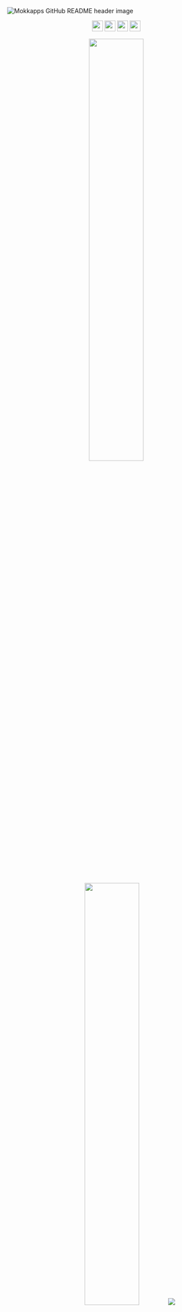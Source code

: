 <img src="https://github.com/Mokkapps/mokkapps/blob/master/header.png" alt="Mokkapps GitHub README header image">
<p align="center">
  <a href="https://www.minthang.com"><img src="https://www.minthang.com/favicon.ico" height=25></a> 
  <a href="https://www.linkedin.com/in/minthang-ml-5848801a7"><img src="https://img.shields.io/badge/linkedin-%230077B5.svg?&style=for-the-badge&logo=linkedin&logoColor=white" height=25></a> 
  <a href="https://minthangml.medium.com"><img src="https://img.shields.io/badge/medium-%2312100E.svg?&style=for-the-badge&logo=medium&logoColor=white" height=25></a>
  <a href="https://dev.to/minthang">
  <img src="https://img.shields.io/badge/DEV.TO-%230A0A0A.svg?&style=for-the-badge&logo=dev-dot-to&logoColor=white" height=25></a></p>


<p align="center">
  <img height="50%" width="auto" src ="https://github-readme-stats.vercel.app/api?username=MinthangML&show_icons=true&count_private=true&theme=darcula&hide_border=true&hide=issues,contribs&bg_color=00000000">
  <img height="50%" width="auto" src ="https://github-readme-stats.vercel.app/api/top-langs/?username=MinthangML&layout=compact&hide_border=true&theme=darcula&bg_color=00000000&langs_count=6&hide=jupyter%20notebook,tex,css,php&exclude_repo=Pacman-AI">
  <img src ="https://github-readme-streak-stats.herokuapp.com?user=MinthangML&theme=darcula&hide_border=true&background=FFFFFF00">
  <br>
  <br>
  <a href="https://www.buymeacoffee.com/minthang"> <img align="center" src="https://cdn.buymeacoffee.com/buttons/v2/default-orange.png" height="50" width="210" alt="aveek.saha" /></a>
</p>


<!--<h2></h2>
-   :video_game: I am working as **Lead DevOps Engineer**
-   :monocle_face: Interested in everything **Cloud Native**
-   :seedling: Currently learning **Golang**
-   :heart: Open Source Software
-   :penguin: **Linux** ... it does infinite loops in 5 seconds..-->



<h2>Latest Blog Posts</h2>
  <ul>
    <li><a href="https://www.minthang.com/articles/react-usecontext-hook">React useContext အကြောင်း</a></li>
    <li><a href="https://www.minthang.com/articles/react-usememo">React.useMemo ကို ဘယ်အချိန်အသုံးပြုသင့်သလဲ</a></li>
    <li><a href="https://www.minthang.com/articles/usestate-useeffect">useState နှင့် useEffect ကို ဘယ်လိုသုံးရမလဲ?</a></li>
    <li><a href="https://www.minthang.com/articles/react-usestate-hook">
React ရဲ့ useState Hook အကြောင်း</a></li>
    <li><a href="https://www.minthang.com/articles/react-useref-hook">React useRef Hook အကြောင်း</a></li>
  </ul>
<p><a href="https://www.minthang.com">➡️ More blog posts</a></p>


